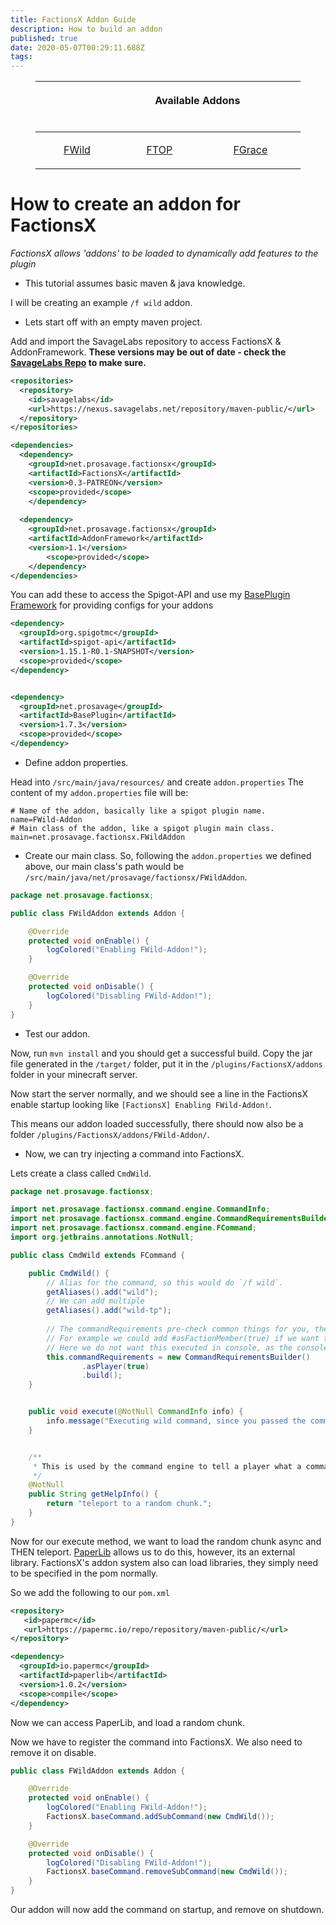 ```yaml
---
title: FactionsX Addon Guide
description: How to build an addon
published: true
date: 2020-05-07T00:29:11.688Z
tags: 
---
```


<figure class="table"><table><thead><tr><th colspan="3"><p style="text-align:center;">
&nbsp; &nbsp; &nbsp; &nbsp; &nbsp; &nbsp; &nbsp; &nbsp; &nbsp; &nbsp; &nbsp; &nbsp; &nbsp; &nbsp; &nbsp; &nbsp; &nbsp; &nbsp; &nbsp; &nbsp; &nbsp; Available Addons &nbsp; &nbsp; &nbsp; &nbsp; &nbsp; &nbsp; &nbsp; &nbsp; &nbsp; &nbsp; &nbsp; &nbsp; &nbsp; &nbsp; &nbsp; &nbsp; &nbsp; &nbsp; &nbsp; &nbsp; &nbsp; &nbsp; &nbsp; &nbsp;&nbsp;</p></th></tr></thead>
<tbody><tr><td><p style="text-align:center;"><a href="https://wiki.savagelabs.net/factions/addons/fwild">FWild</a></p></td><td>
<p style="text-align:center;"><a href="https://wiki.savagelabs.net/factions/addons/ftop">FTOP</a></p></td><td>
<p style="text-align:center;"><a href="https://wiki.savagelabs.net/factions/addons/fgrace">FGrace</a></p></td></tr></tbody></table></figure>

# How to create an addon for FactionsX
*FactionsX allows 'addons' to be loaded to dynamically add features to the plugin*

* This tutorial assumes basic maven & java knowledge.

I will be creating an example `/f wild` addon.

* Lets start off with an empty maven project.

Add and import the SavageLabs repository to access FactionsX & AddonFramework.
**These versions may be out of date - check the [SavageLabs Repo](https://nexus.savagelabs.net/#browse/browse:maven-releases:net%2Fprosavage%2Ffactionsx) to make sure.**
```xml
<repositories>
  <repository>
    <id>savagelabs</id>
    <url>https://nexus.savagelabs.net/repository/maven-public/</url>
  </repository>
</repositories>

<dependencies>
  <dependency>
    <groupId>net.prosavage.factionsx</groupId>
    <artifactId>FactionsX</artifactId>
    <version>0.3-PATREON</version>
    <scope>provided</scope>
	</dependency>
  
  <dependency>
    <groupId>net.prosavage.factionsx</groupId>
    <artifactId>AddonFramework</artifactId>
    <version>1.1</version>
		<scope>provided</scope>
	</dependency>
</dependencies>
```

You can add these to access the Spigot-API and use my [BasePlugin Framework](https://github.com/SavageLabs/SavageFramework) for providing configs for your addons
```xml
<dependency>
  <groupId>org.spigotmc</groupId>
  <artifactId>spigot-api</artifactId>
  <version>1.15.1-R0.1-SNAPSHOT</version>
  <scope>provided</scope>
</dependency>


<dependency>
  <groupId>net.prosavage</groupId>
  <artifactId>BasePlugin</artifactId>
  <version>1.7.3</version>
  <scope>provided</scope>
</dependency>
```

* Define addon properties.

Head into `/src/main/java/resources/` and create `addon.properties`
The content of my `addon.properties` file will be:
```properties
# Name of the addon, basically like a spigot plugin name.
name=FWild-Addon
# Main class of the addon, like a spigot plugin main class.
main=net.prosavage.factionsx.FWildAddon
```

* Create our main class.
So, following the `addon.properties` we defined above, our main class's path would be `/src/main/java/net/prosavage/factionsx/FWildAddon`.
```java
package net.prosavage.factionsx;

public class FWildAddon extends Addon {

    @Override
    protected void onEnable() {
        logColored("Enabling FWild-Addon!");
    }

    @Override
    protected void onDisable() {
        logColored("Disabling FWild-Addon!");
    }
}
```

* Test our addon.

Now, run `mvn install` and you should get a successful build. 
Copy the jar file generated in the `/target/` folder, put it in the `/plugins/FactionsX/addons` folder in your minecraft server.

Now start the server normally, and we should see a line in the FactionsX enable startup looking like `[FactionsX] Enabling FWild-Addon!`.

This means our addon loaded successfully, there should now also be a folder `/plugins/FactionsX/addons/FWild-Addon/`.

* Now, we can try injecting a command into FactionsX.

Lets create a class called `CmdWild`.
```java
package net.prosavage.factionsx;

import net.prosavage.factionsx.command.engine.CommandInfo;
import net.prosavage.factionsx.command.engine.CommandRequirementsBuilder;
import net.prosavage.factionsx.command.engine.FCommand;
import org.jetbrains.annotations.NotNull;

public class CmdWild extends FCommand {

    public CmdWild() {
        // Alias for the command, so this would do `/f wild`.
        getAliases().add("wild");
        // We can add multiple
        getAliases().add("wild-tp");
        
        // The commandRequirements pre-check common things for you, the official way.
        // For example we could add #asFactionMember(true) if we want to make sure they're a faction member.
        // Here we do not want this executed in console, as the console cannot be teleported.
        this.commandRequirements = new CommandRequirementsBuilder()
                .asPlayer(true)
                .build();
    }


    public void execute(@NotNull CommandInfo info) {
        info.message("Executing wild command, since you passed the command requirement check.");
    }


    /**
     * This is used by the command engine to tell a player what a command does in the help menu
     */
    @NotNull
    public String getHelpInfo() {
        return "teleport to a random chunk.";
    }
}
```

Now for our execute method, we want to load the random chunk async and THEN teleport.
[PaperLib](https://github.com/PaperMC/PaperLib) allows us to do this, however, its an external library. FactionsX's addon system also can load libraries, they simply need to be specified in the pom normally.

So we add the following to our `pom.xml`
```xml
<repository>
   <id>papermc</id>
   <url>https://papermc.io/repo/repository/maven-public/</url>
</repository>

<dependency>
  <groupId>io.papermc</groupId>
  <artifactId>paperlib</artifactId>
  <version>1.0.2</version>
  <scope>compile</scope>
</dependency>
```

Now we can access PaperLib, and load a random chunk.


Now we have to register the command into FactionsX.
We also need to remove it on disable.
```java
public class FWildAddon extends Addon {

    @Override
    protected void onEnable() {
        logColored("Enabling FWild-Addon!");
        FactionsX.baseCommand.addSubCommand(new CmdWild());
    }

    @Override
    protected void onDisable() {
        logColored("Disabling FWild-Addon!");
        FactionsX.baseCommand.removeSubCommand(new CmdWild());
    }
}
```
Our addon will now add the command on startup, and remove on shutdown.


